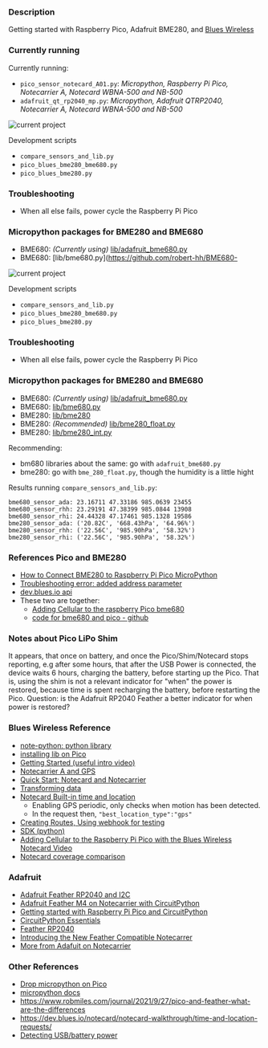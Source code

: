 ### Description
Getting started with Raspberry Pico, Adafruit BME280, and [Blues Wireless](https://blues.io/)

### Currently running
Currently running:
* `pico_sensor_notecard_A01.py`:  *Micropython, Raspberry Pi Pico, Notecarrier A, Notecard WBNA-500 and NB-500*
* `adafruit_qt_rp2040_mp.py`: *Micropython, Adafruit QTRP2040, Notecarrier A, Notecard WBNA-500 and NB-500*

![current project](./images/pico_blues_bme680.png)

Development scripts
* `compare_sensors_and_lib.py`
* `pico_blues_bme280_bme680.py`
* `pico_blues_bme280.py`

### Troubleshooting
* When all else fails, power cycle the Raspberry Pi Pico

### Micropython packages for BME280 and BME680
* BME680: _(Currently using)_ [lib/adafruit_bme680.py](https://github.com/bsatrom/notecard-pico)
* BME680: [lib/bme680.py](https://github.com/robert-hh/BME680-

![current project](./images/pico_blues_bme680.png)

Development scripts
* `compare_sensors_and_lib.py`
* `pico_blues_bme280_bme680.py`
* `pico_blues_bme280.py`

### Troubleshooting
* When all else fails, power cycle the Raspberry Pi Pico

### Micropython packages for BME280 and BME680
* BME680: _(Currently using)_ [lib/adafruit_bme680.py](https://github.com/bsatrom/notecard-pico)
* BME680: [lib/bme680.py](https://github.com/robert-hh/BME680-Micropython/tree/master)
* BME280: [lib/bme280](https://github.com/SebastianRoll/mpy_bme280_esp8266)
* BME280: _(Recommended)_ [lib/bme280_float.py](https://github.com/robert-hh/BME280)
* BME280: [lib/bme280_int.py](https://github.com/robert-hh/BME280)

Recommending:
* bm680 libraries about the same: go with `adafruit_bme680.py` 
* bme280: go with `bme_280_float.py`, though the humidity is a little hight

Results running `compare_sensors_and_lib.py`:
```
bme680_sensor_ada: 23.16711 47.33186 985.0639 23455
bme680_sensor_rhh: 23.29191 47.38399 985.0844 13908
bme680_sensor_rhi: 24.44328 47.17461 985.1328 19586
bme280_sensor_ada: ('20.82C', '668.43hPa', '64.96%')
bme280_sensor_rhh: ('22.56C', '985.90hPa', '58.32%')
bme280_sensor_rhi: ('22.56C', '985.90hPa', '58.32%')
```
### References Pico and BME280
* [How to Connect BME280 to Raspberry Pi Pico MicroPython](https://www.hackster.io/shilleh/how-to-connect-bme280-to-raspberry-pi-pico-micropython-91a392)
* [Troubleshooting error:  added address parameter](https://forums.raspberrypi.com/viewtopic.php?t=343123)
* [dev.blues.io api](https://dev.blues.io/api-reference/notecard-api/introduction/)
* These two are together:
    * [Adding Cellular to the raspberry Pico bme680](https://www.hackster.io/brandonsatrom/adding-cellular-to-the-raspberry-pi-pico-b8a4b6)
    * [code for bme680 and pico - github](https://github.com/bsatrom/notecard-pico)

### Notes about Pico LiPo Shim
It appears, that once on battery, and once the Pico/Shim/Notecard stops reporting, e.g after some hours, that
after the USB Power is connected, the device waits 6 hours, charging the battery, before starting up the Pico.
That is, using the shim is not a relevant indicator for "when" the power is restored, because time is spent recharging the
battery, before restarting the Pico. Question: is the Adafruit RP2040 Feather a better indicator for when power is restored?

### Blues Wireless Reference
* [note-python: python library](https://github.com/blues/note-python)
* [installing lib on Pico](https://dev.blues.io/tools-and-sdks/firmware-libraries/python-library/)
* [Getting Started (useful intro video)](https://blues.io/blog/get-started-cellular-raspberry-pi-webinar/)
* [Notecarrier A and GPS](https://www.hackster.io/rob-lauer/sending-a-cellular-gps-tracker-around-the-world-literally-4b830c)
* [Quick Start: Notecard and Notecarrier](https://dev.blues.io/quickstart/notecard-quickstart/notecard-and-notecarrier-f/)
* [Transforming data](https://dev.blues.io/guides-and-tutorials/routing-data-to-cloud/general-http-https/)
* [Notecard Built-in time and location](https://dev.blues.io/notecard/notecard-walkthrough/time-and-location-requests/)
    * Enabling GPS periodic, only checks when motion has been detected.
    * In the request then, `"best_location_type":"gps"`
* [Creating Routes, Using webhook for testing](https://dev.blues.io/guides-and-tutorials/routing-data-to-cloud/general-http-https/#introduction)
* [SDK (python)](https://dev.blues.io/tools-and-sdks/firmware-libraries/python-library/)
* [Adding Cellular to the Raspberry Pi Pico with the Blues Wireless Notecard Video](https://www.youtube.com/watch?v=rxq9vc1sW_0)
* [Notecard coverage comparison](https://dev.blues.io/datasheets/notecard-datasheet/note-nbna-500/)

### Adafruit
* [Adafruit Feather RP2040 and I2C](https://picockpit.com/raspberry-pi/circuitpython-adafruit-feather-rp2040-and-i2c/)
* [Adafruit Feather M4 on Notecarrier with CircuitPython](https://dev.blues.io/guides-and-tutorials/collecting-sensor-data/notecarrier-f/adafruit-feather-m4-express/circuitpython/)
* [Getting started with Raspberry Pi Pico and CircuitPython ](https://learn.adafruit.com/getting-started-with-raspberry-pi-pico-circuitpython/overview)
* [CircuitPython Essentials](https://learn.adafruit.com/circuitpython-essentials/circuitpython-pins-and-modules)
* [Feather RP2040](https://learn.adafruit.com/adafruit-feather-rp2040-pico)
* [Introducing the New Feather Compatible Notecarrer](https://dev.blues.io/guides-and-tutorials/collecting-sensor-data/notecarrier-f/adafruit-feather-m4-express/circuitpython/)
* [More from Adafuit on Notecarrier](https://blog.adafruit.com/2021/12/02/eye-on-npi-blues-wireless-notecard-cellular-modem-modules-and-notecarriers-eyeonnpi-digikey-digikey-blueswireless/)

### Other References
* [Drop micropython on Pico](https://www.raspberrypi.com/documentation/microcontrollers/micropython.html)
* [micropython docs](https://docs.micropython.org/en/latest/rp2/quickref.html)
* https://www.robmiles.com/journal/2021/9/27/pico-and-feather-what-are-the-differences
* https://dev.blues.io/notecard/notecard-walkthrough/time-and-location-requests/
* [Detecting USB/battery power](https://forums.raspberrypi.com/viewtopic.php?t=300676)
